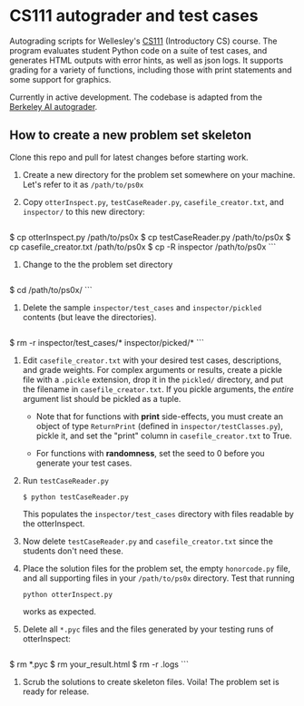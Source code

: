 # CS111 autograder and test cases

Autograding scripts for Wellesley's [CS111](http://cs111.wellesley.edu) (Introductory CS) course. The program evaluates student Python code on a suite of test cases, and generates HTML outputs with error hints, as well as json logs. It supports grading for a variety of functions, including those with print statements and some support for graphics.

Currently in active development. The codebase is adapted from the [Berkeley AI autograder](http://ai.berkeley.edu/).  

## How to create a new problem set skeleton

Clone this repo and pull for latest changes before starting work.

1. Create a new directory for the problem set somewhere on your machine.
Let's refer to it as `/path/to/ps0x`

1. Copy `otterInspect.py`, `testCaseReader.py`, `casefile_creator.txt`, and `inspector/` to this new directory:

    ```
$ cp otterInspect.py /path/to/ps0x
$ cp testCaseReader.py /path/to/ps0x
$ cp casefile_creator.txt /path/to/ps0x
$ cp -R inspector /path/to/ps0x
    ```

1. Change to the the problem set directory

    ```
$ cd /path/to/ps0x/
    ```

1. Delete the sample `inspector/test_cases` and `inspector/pickled` contents (but leave the directories).

    ```
$ rm -r inspector/test_cases/* inspector/picked/*
    ```

1. Edit `casefile_creator.txt` with your desired test cases, descriptions, and grade weights.
For complex arguments or results, create a pickle file with a `.pickle` extension, drop it in the `pickled/` directory, and put the filename in `casefile_creator.txt`.
If you pickle arguments, the *entire* argument list should be pickled as a tuple.

    - Note that for functions with **print** side-effects, you must create an object of type `ReturnPrint` (defined in `inspector/testClasses.py`), pickle it, and set the "print" column in `casefile_creator.txt` to True.

    - For functions with **randomness**, set the seed to 0 before you generate your test cases.

1. Run `testCaseReader.py`

    ```$ python testCaseReader.py```

    This populates the `inspector/test_cases` directory with files readable by the otterInspect.

1. Now delete `testCaseReader.py` and `casefile_creator.txt` since the students don't need these.

1. Place the solution files for the problem set, the empty `honorcode.py` file, and all supporting files in your `/path/to/ps0x` directory. Test that running

    ```python otterInspect.py```

    works as expected.

1. Delete all `*.pyc` files and the files generated by your testing runs of otterInspect:

    ```
$ rm *.pyc
$ rm your_result.html
$ rm -r .logs
    ```

1. Scrub the solutions to create skeleton files. Voila! The problem set is ready for release.
